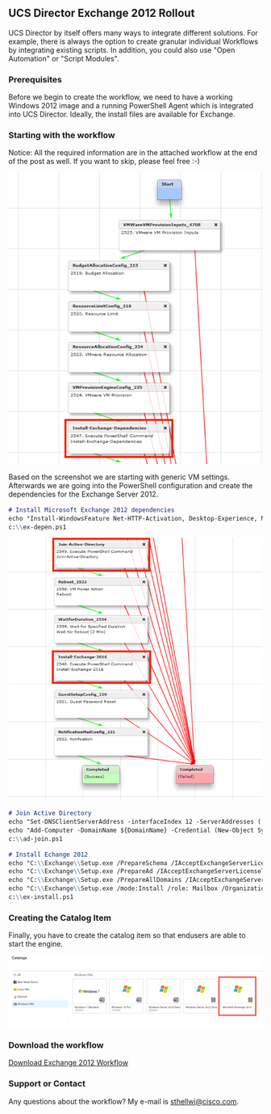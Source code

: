 ## UCS Director Exchange 2012 Rollout

UCS Director by itself offers many ways to integrate different solutions. For example, there is always the option to create granular individual Workflows by integrating existing scripts. In addition, you could also use "Open Automation" or "Script Modules".


### Prerequisites

Before we begin to create the workflow, we need to have a working Windows 2012 image and a running PowerShell Agent which is integrated into UCS Director. Ideally, the install files are available for Exchange.

### Starting with the workflow
Notice: All the required information are in the attached workflow at the end of the post as well. If you want to skip, please feel free :-)

![dependencies Exchange 2012 2012](https://github.com/sthellwi/UCS-Director/blob/master/Exchange2012/images/exchange01.png?raw=true)

Based on the screenshot we are starting with generic VM settings. Afterwards we are going into the PowerShell configuration and create the dependencies for the Exchange Server 2012.



```markdown
# Install Microsoft Exchange 2012 dependencies
echo "Install-WindowsFeature Net-HTTP-Activation, Desktop-Experience, NET-Framework-45-Features, RPC-over-HTTP-prox y, RSAT-Clustering, RSAT-Clustering-CmdInterface, RSAT-Clustering-Mgmt, RSAT-Clustering-PowerShell, Web-Mgmt-Console, WAS-Process-Model, Web-Asp-Net45, Web-Basic-Auth, Web-Client-Auth, Web-Digest-Auth, Web-Dir-Browsing, Web-Dyn-Compress ion, Web-Http-Errors, Web-Http-Logging, Web-Http-Redirect, Web-Http-Tracing, Web-ISAPI-Ext, Web-ISAPI-Filter, Web-Lgcy -Mgmt-Console, Web-Metabase, Web-Mgmt-Console, Web-Mgmt-Service, Web-Net-Ext45, Web-Request-Monitor, Web-Server, Web-S tat-Compression, Web-Static-Content, Web-Windows-Auth, Web-WMI, Windows-Identity-Foundation, RSAT-ADDS" >c:\\ex-depen. ps1
c:\\ex-depen.ps1
```
![AD Exchange 2012](https://github.com/sthellwi/UCS-Director/blob/master/Exchange2012/images/exchange02.png?raw=true)

```markdown
# Join Active Directory
echo "Set-DNSClientServerAddress -interfaceIndex 12 -ServerAddresses ('${DCIP}','4.4.4.4')">c:\\ad-join.ps1
echo "Add-Computer -DomainName ${DomainName} -Credential (New-Object System.Management.Automation.PsCredential('${D omainNetbiosName}\\administrator', (ConvertTo-SecureString '${Password}' -AsPlainText -Force)))">>c:\\ad-join.ps1
c:\\ad-join.ps1
```

```markdown
# Install Echange 2012
echo "C:\\Exchange\\Setup.exe /PrepareSchema /IAcceptExchangeServerLicenseTerms" >c:\\ex-install.ps1
echo "C:\\Exchange\\Setup.exe /PrepareAd /IAcceptExchangeServerLicenseTerms /OrganizationName:${OrganizationName}" >>c:\\ex-install.ps1
echo "C:\\Exchange\\Setup.exe /PrepareAllDomains /IAcceptExchangeServerLicenseTerms" >>c:\\ex-install.ps1
echo "C:\\Exchange\\Setup.exe /mode:Install /role: Mailbox /OrganizationName:${OrganizationName} /IAcceptExchangeSe rverLicenseTerms" >>c:\\ex-install.ps1
c:\\ex-install.ps1
```

### Creating the Catalog Item
Finally, you have to create the catalog item so that endusers are able to start the engine.

![Catalog Item Exchange 2012](https://github.com/sthellwi/UCS-Director/blob/master/Exchange2012/images/exchange03.png?raw=true)


### Download the workflow
<a href="https://github.com/sthellwi/UCS-Director/raw/master/Exchange2012/files/Exchange2012.wfdx.zip" download>Download Exchange 2012 Workflow</a>

### Support or Contact
Any questions about the workflow?
My e-mail is [sthellwi@cisco.com](mailto:sthellwi@cisco.com).

